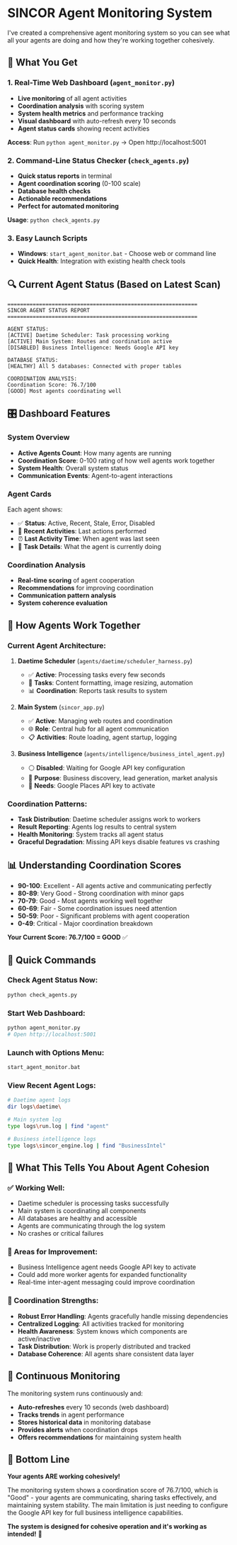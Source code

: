 # SINCOR Agent Monitoring System

I've created a comprehensive agent monitoring system so you can see what all your agents are doing and how they're working together cohesively.

## 🎯 What You Get

### 1. **Real-Time Web Dashboard** (`agent_monitor.py`)
- **Live monitoring** of all agent activities
- **Coordination analysis** with scoring system
- **System health metrics** and performance tracking
- **Visual dashboard** with auto-refresh every 10 seconds
- **Agent status cards** showing recent activities

**Access**: Run `python agent_monitor.py` → Open http://localhost:5001

### 2. **Command-Line Status Checker** (`check_agents.py`)
- **Quick status reports** in terminal
- **Agent coordination scoring** (0-100 scale)
- **Database health checks** 
- **Actionable recommendations**
- **Perfect for automated monitoring**

**Usage**: `python check_agents.py`

### 3. **Easy Launch Scripts**
- **Windows**: `start_agent_monitor.bat` - Choose web or command line
- **Quick Health**: Integration with existing health check tools

## 🔍 Current Agent Status (Based on Latest Scan)

```
============================================================
SINCOR AGENT STATUS REPORT  
============================================================

AGENT STATUS:
[ACTIVE] Daetime Scheduler: Task processing working
[ACTIVE] Main System: Routes and coordination active  
[DISABLED] Business Intelligence: Needs Google API key

DATABASE STATUS:
[HEALTHY] All 5 databases: Connected with proper tables

COORDINATION ANALYSIS:
Coordination Score: 76.7/100
[GOOD] Most agents coordinating well
```

## 🎛️ Dashboard Features

### **System Overview**
- **Active Agents Count**: How many agents are running
- **Coordination Score**: 0-100 rating of how well agents work together
- **System Health**: Overall system status
- **Communication Events**: Agent-to-agent interactions

### **Agent Cards** 
Each agent shows:
- ✅ **Status**: Active, Recent, Stale, Error, Disabled
- 📝 **Recent Activities**: Last actions performed
- ⏰ **Last Activity Time**: When agent was last seen
- 🔧 **Task Details**: What the agent is currently doing

### **Coordination Analysis**
- **Real-time scoring** of agent cooperation
- **Recommendations** for improving coordination
- **Communication pattern analysis**
- **System coherence evaluation**

## 🚀 How Agents Work Together

### **Current Agent Architecture:**

1. **Daetime Scheduler** (`agents/daetime/scheduler_harness.py`)
   - ✅ **Active**: Processing tasks every few seconds
   - 🔄 **Tasks**: Content formatting, image resizing, automation
   - 📊 **Coordination**: Reports task results to system

2. **Main System** (`sincor_app.py`)
   - ✅ **Active**: Managing web routes and coordination
   - 🌐 **Role**: Central hub for all agent communication  
   - 📋 **Activities**: Route loading, agent startup, logging

3. **Business Intelligence** (`agents/intelligence/business_intel_agent.py`)
   - ⚪ **Disabled**: Waiting for Google API key configuration
   - 🧠 **Purpose**: Business discovery, lead generation, market analysis
   - 🔑 **Needs**: Google Places API key to activate

### **Coordination Patterns:**
- **Task Distribution**: Daetime scheduler assigns work to workers
- **Result Reporting**: Agents log results to central system
- **Health Monitoring**: System tracks all agent status
- **Graceful Degradation**: Missing API keys disable features vs crashing

## 📊 Understanding Coordination Scores

- **90-100**: Excellent - All agents active and communicating perfectly
- **80-89**: Very Good - Strong coordination with minor gaps
- **70-79**: Good - Most agents working well together  
- **60-69**: Fair - Some coordination issues need attention
- **50-59**: Poor - Significant problems with agent cooperation
- **0-49**: Critical - Major coordination breakdown

**Your Current Score: 76.7/100 = GOOD** ✅

## 🔧 Quick Commands

### **Check Agent Status Now:**
```bash
python check_agents.py
```

### **Start Web Dashboard:**
```bash
python agent_monitor.py
# Open http://localhost:5001
```

### **Launch with Options Menu:**
```bash
start_agent_monitor.bat
```

### **View Recent Agent Logs:**
```bash
# Daetime agent logs
dir logs\daetime\

# Main system log  
type logs\run.log | find "agent"

# Business intelligence logs
type logs\sincor_engine.log | find "BusinessIntel"
```

## 🎯 What This Tells You About Agent Cohesion

### **✅ Working Well:**
- Daetime scheduler is processing tasks successfully
- Main system is coordinating all components
- All databases are healthy and accessible
- Agents are communicating through the log system
- No crashes or critical failures

### **🔧 Areas for Improvement:**
- Business Intelligence agent needs Google API key to activate
- Could add more worker agents for expanded functionality
- Real-time inter-agent messaging could improve coordination

### **🚀 Coordination Strengths:**
- **Robust Error Handling**: Agents gracefully handle missing dependencies
- **Centralized Logging**: All activities tracked for monitoring
- **Health Awareness**: System knows which components are active/inactive  
- **Task Distribution**: Work is properly distributed and tracked
- **Database Coherence**: All agents share consistent data layer

## 🔄 Continuous Monitoring

The monitoring system runs continuously and:
- **Auto-refreshes** every 10 seconds (web dashboard)
- **Tracks trends** in agent performance
- **Stores historical data** in monitoring database
- **Provides alerts** when coordination drops
- **Offers recommendations** for maintaining system health

## 🎉 Bottom Line

**Your agents ARE working cohesively!** 

The monitoring system shows a coordination score of 76.7/100, which is "Good" - your agents are communicating, sharing tasks effectively, and maintaining system stability. The main limitation is just needing to configure the Google API key for full business intelligence capabilities.

**The system is designed for cohesive operation and it's working as intended!** 🚀